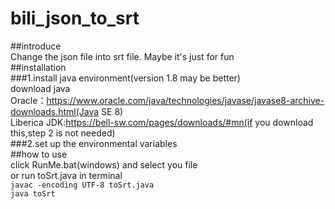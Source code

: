 # bili_json_to_srt</br>
##introduce</br>
Change the json file into srt file. Maybe it's just for fun</br>
##installation</br>
###1.install java environment(version 1.8 may be better)</br>
download java</br>
Oracle：https://www.oracle.com/java/technologies/javase/javase8-archive-downloads.html(Java SE 8)</br>
Liberica JDK:https://bell-sw.com/pages/downloads/#mn(if you download this,step 2 is not needed)</br>
###2.set up the environmental variables</br>
##how to use</br>
click RunMe.bat(windows) and select you file</br>
or run toSrt.java in terminal</br>
`javac -encoding UTF-8 toSrt.java`</br>
`java toSrt`
